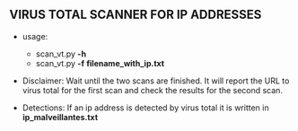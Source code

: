 ## VIRUS TOTAL SCANNER FOR IP ADDRESSES
- usage:
  - scan_vt.py **-h**
  - scan_vt.py **-f**  **filename_with_ip.txt**
  
- Disclaimer: Wait until the two scans are finished. It will report the URL to virus total for the first scan and check the results for the second scan.

- Detections: If an ip address is detected by virus total it is written in **ip_malveillantes.txt**
